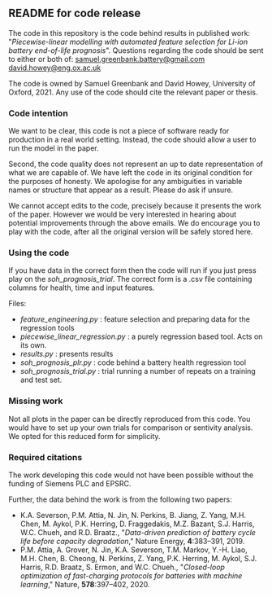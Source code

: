 ## README for code release

The code in this repository is the code behind results in published work:
"*Piecewise-linear modelling with automated feature selection for Li-ion battery end-of-life prognosis*". 
Questions regarding the code should be sent to either or both of:
    samuel.greenbank.battery@gmail.com
    david.howey@eng.ox.ac.uk

The code is owned by Samuel Greenbank and David Howey, University of Oxford, 2021. Any use of the code should cite the relevant paper or thesis.

### Code intention
We want to be clear, this code is not a piece of software ready for production in a real world setting. Instead, the code should allow a user to run the model in the paper.

Second, the code quality does not represent an up to date representation of what we are capable of. We have left the code in its original condition for the purposes of honesty. We apologise for any ambiguities in variable names or structure that appear as a result. Please do ask if unsure.

We cannot accept edits to the code, precisely because it presents the work of the paper. However we would be very interested in hearing about potential improvements through the above emails. We do encourage you to play with the code, after all the original version will be safely stored here.

### Using the code
If you have data in the correct form then the code will run if you just press play on the *soh_prognosis_trial*. The correct form is a .csv file containing columns for health, time and input features.

Files:
- *feature_engineering.py* : feature selection and preparing data for the regression tools
- *piecewise_linear_regression.py* : a purely regression based tool. Acts on its own.
- *results.py* : presents results
- *soh_prognosis_plr.py* : code behind a battery health regression tool
- *soh_prognosis_trial.py* : trial running a number of repeats on a training and test set.

### Missing work
Not all plots in the paper can be directly reproduced from this code. You would have to set up your own trials for comparison or sentivity analysis. We opted for this reduced form for simplicity.

### Required citations
The work developing this code would not have been possible without the funding of Siemens PLC and EPSRC.

Further, the data behind the work is from the following two papers:
- K.A. Severson, P.M. Attia, N. Jin, N. Perkins, B. Jiang, Z. Yang, M.H. Chen, M. Aykol, P.K. Herring, D. Fraggedakis, M.Z. Bazant, S.J. Harris, W.C. Chueh, and R.D. Braatz., "_Data-driven prediction of battery cycle life before capacity degradation_," Nature Energy, **4**:383–391, 2019.
- P.M. Attia, A. Grover, N. Jin, K.A. Severson, T.M. Markov, Y.-H. Liao, M.H. Chen, B. Cheong, N. Perkins, Z. Yang, P.K. Herring, M. Aykol, S.J. Harris, R.D. Braatz, S. Ermon, and W.C. Chueh., "_Closed-loop optimization of fast-charging protocols for batteries with machine learning_," Nature, **578**:397–402, 2020.